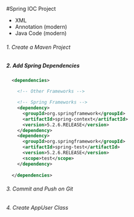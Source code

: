 #Spring IOC Project

- XML
- Annotation (modern)
- Java Code (modern)

###### 1. Create a Maven Project

##### 2. Add Spring Dependencies
```xml
  <dependencies>
    
    <!-- Other Frameworks -->

    <!-- Spring Frameworks -->
    <dependency>
      <groupId>org.springframework</groupId>
      <artifactId>spring-context</artifactId>
      <version>5.2.6.RELEASE</version>
    </dependency>
    <dependency>
      <groupId>org.springframework</groupId>
      <artifactId>spring-test</artifactId>
      <version>5.2.6.RELEASE</version>
      <scope>test</scope>
    </dependency>
    
  </dependencies>
```
###### 3. Commit and Push on Git
###### 4. Create AppUser Class
